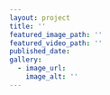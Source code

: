 ```yaml
---
layout: project
title: ''
featured_image_path: ''
featured_video_path: ''
published_date: 
gallery:
  - image_url:
    image_alt: ''
---
```

